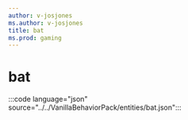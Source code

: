 ```yaml
---
author: v-josjones
ms.author: v-josjones
title: bat
ms.prod: gaming
---
```


# bat

:::code language="json" source="../../VanillaBehaviorPack/entities/bat.json":::
